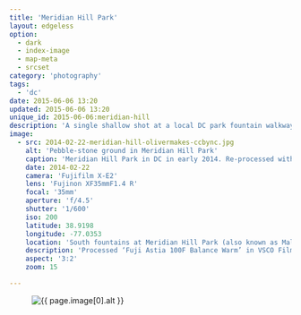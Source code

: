 ```yaml
---
title: 'Meridian Hill Park'
layout: edgeless
option:
  - dark
  - index-image
  - map-meta
  - srcset
category: 'photography'
tags:
  - 'dc'
date: 2015-06-06 13:20
updated: 2015-06-06 13:20
unique_id: 2015-06-06:meridian-hill
description: 'A single shallow shot at a local DC park fountain walkway.'
image:
  - src: 2014-02-22-meridian-hill-olivermakes-ccbync.jpg
    alt: 'Pebble-stone ground in Meridian Hill Park'
    caption: 'Meridian Hill Park in DC in early 2014. Re-processed with VSCO Film 04 (Fuji Astia 100F Balance Warm).'
    date: 2014-02-22
    camera: 'Fujifilm X-E2'
    lens: 'Fujinon XF35mmF1.4 R'
    focal: '35mm'
    aperture: 'f/4.5'
    shutter: '1/600'
    iso: 200
    latitude: 38.9198
    longitude: -77.0353
    location: 'South fountains at Meridian Hill Park (also known as Malcolm X Park)'
    description: 'Processed ‘Fuji Astia 100F Balance Warm’ in VSCO Film'
    aspect: '3:2'
    zoom: 15

---
```


<figure class="image--wide">
  <img
    src="{{ site.image_url }}/{{ page.image[0].src }}"
    sizes="{{ site.wide-sizes }}"
    srcset="{% for srcset1440 in site.srcset1440 %}{{ site.image_url }}/{{ site.srcset1440[forloop.index0] }}/{{ page.image[0].src }} {{ site.srcset1440[forloop.index0] }}w{% if forloop.last == false %}, {% endif %}{% endfor %}"
    alt="{{ page.image[0].alt }}">
</figure>
